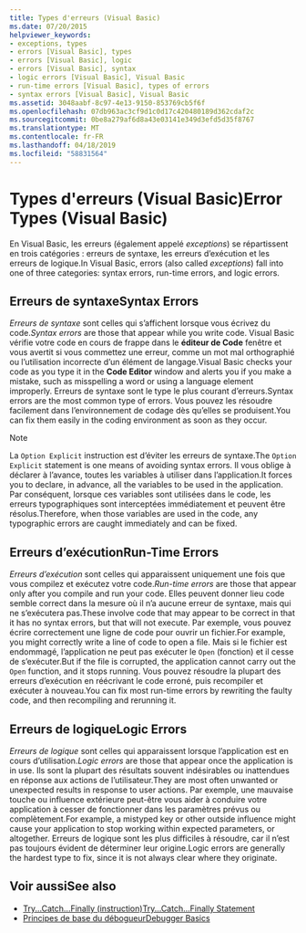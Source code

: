 ```yaml
---
title: Types d'erreurs (Visual Basic)
ms.date: 07/20/2015
helpviewer_keywords:
- exceptions, types
- errors [Visual Basic], types
- errors [Visual Basic], logic
- errors [Visual Basic], syntax
- logic errors [Visual Basic], Visual Basic
- run-time errors [Visual Basic], types of errors
- syntax errors [Visual Basic], Visual Basic
ms.assetid: 3048aabf-8c97-4e13-9150-853769cb5f6f
ms.openlocfilehash: 07db963ac3cf9d1c0d17c420480189d362cdaf2c
ms.sourcegitcommit: 0be8a279af6d8a43e03141e349d3efd5d35f8767
ms.translationtype: MT
ms.contentlocale: fr-FR
ms.lasthandoff: 04/18/2019
ms.locfileid: "58831564"
---
```

# <a name="error-types-visual-basic"></a><span data-ttu-id="88e23-102">Types d'erreurs (Visual Basic)</span><span class="sxs-lookup"><span data-stu-id="88e23-102">Error Types (Visual Basic)</span></span>
<span data-ttu-id="88e23-103">En Visual Basic, les erreurs (également appelé *exceptions*) se répartissent en trois catégories : erreurs de syntaxe, les erreurs d’exécution et les erreurs de logique.</span><span class="sxs-lookup"><span data-stu-id="88e23-103">In Visual Basic, errors (also called *exceptions*) fall into one of three categories: syntax errors, run-time errors, and logic errors.</span></span>  
  
## <a name="syntax-errors"></a><span data-ttu-id="88e23-104">Erreurs de syntaxe</span><span class="sxs-lookup"><span data-stu-id="88e23-104">Syntax Errors</span></span>  
 <span data-ttu-id="88e23-105">*Erreurs de syntaxe* sont celles qui s’affichent lorsque vous écrivez du code.</span><span class="sxs-lookup"><span data-stu-id="88e23-105">*Syntax errors* are those that appear while you write code.</span></span> <span data-ttu-id="88e23-106">Visual Basic vérifie votre code en cours de frappe dans le **éditeur de Code** fenêtre et vous avertit si vous commettez une erreur, comme un mot mal orthographié ou l’utilisation incorrecte d’un élément de langage.</span><span class="sxs-lookup"><span data-stu-id="88e23-106">Visual Basic checks your code as you type it in the **Code Editor** window and alerts you if you make a mistake, such as misspelling a word or using a language element improperly.</span></span> <span data-ttu-id="88e23-107">Erreurs de syntaxe sont le type le plus courant d’erreurs.</span><span class="sxs-lookup"><span data-stu-id="88e23-107">Syntax errors are the most common type of errors.</span></span> <span data-ttu-id="88e23-108">Vous pouvez les résoudre facilement dans l’environnement de codage dès qu’elles se produisent.</span><span class="sxs-lookup"><span data-stu-id="88e23-108">You can fix them easily in the coding environment as soon as they occur.</span></span>  
  
> [!NOTE]
>  <span data-ttu-id="88e23-109">La `Option Explicit` instruction est d’éviter les erreurs de syntaxe.</span><span class="sxs-lookup"><span data-stu-id="88e23-109">The `Option Explicit` statement is one means of avoiding syntax errors.</span></span> <span data-ttu-id="88e23-110">Il vous oblige à déclarer à l’avance, toutes les variables à utiliser dans l’application.</span><span class="sxs-lookup"><span data-stu-id="88e23-110">It forces you to declare, in advance, all the variables to be used in the application.</span></span> <span data-ttu-id="88e23-111">Par conséquent, lorsque ces variables sont utilisées dans le code, les erreurs typographiques sont interceptées immédiatement et peuvent être résolus.</span><span class="sxs-lookup"><span data-stu-id="88e23-111">Therefore, when those variables are used in the code, any typographic errors are caught immediately and can be fixed.</span></span>  
  
## <a name="run-time-errors"></a><span data-ttu-id="88e23-112">Erreurs d’exécution</span><span class="sxs-lookup"><span data-stu-id="88e23-112">Run-Time Errors</span></span>  
 <span data-ttu-id="88e23-113">*Erreurs d’exécution* sont celles qui apparaissent uniquement une fois que vous compilez et exécutez votre code.</span><span class="sxs-lookup"><span data-stu-id="88e23-113">*Run-time errors* are those that appear only after you compile and run your code.</span></span> <span data-ttu-id="88e23-114">Elles peuvent donner lieu code semble correct dans la mesure où il n’a aucune erreur de syntaxe, mais qui ne s’exécutera pas.</span><span class="sxs-lookup"><span data-stu-id="88e23-114">These involve code that may appear to be correct in that it has no syntax errors, but that will not execute.</span></span> <span data-ttu-id="88e23-115">Par exemple, vous pouvez écrire correctement une ligne de code pour ouvrir un fichier.</span><span class="sxs-lookup"><span data-stu-id="88e23-115">For example, you might correctly write a line of code to open a file.</span></span> <span data-ttu-id="88e23-116">Mais si le fichier est endommagé, l’application ne peut pas exécuter le `Open` (fonction) et il cesse de s’exécuter.</span><span class="sxs-lookup"><span data-stu-id="88e23-116">But if the file is corrupted, the application cannot carry out the `Open` function, and it stops running.</span></span> <span data-ttu-id="88e23-117">Vous pouvez résoudre la plupart des erreurs d’exécution en réécrivant le code erroné, puis recompiler et exécuter à nouveau.</span><span class="sxs-lookup"><span data-stu-id="88e23-117">You can fix most run-time errors by rewriting the faulty code, and then recompiling and rerunning it.</span></span>  
  
## <a name="logic-errors"></a><span data-ttu-id="88e23-118">Erreurs de logique</span><span class="sxs-lookup"><span data-stu-id="88e23-118">Logic Errors</span></span>  
 <span data-ttu-id="88e23-119">*Erreurs de logique* sont celles qui apparaissent lorsque l’application est en cours d’utilisation.</span><span class="sxs-lookup"><span data-stu-id="88e23-119">*Logic errors* are those that appear once the application is in use.</span></span> <span data-ttu-id="88e23-120">Ils sont la plupart des résultats souvent indésirables ou inattendues en réponse aux actions de l’utilisateur.</span><span class="sxs-lookup"><span data-stu-id="88e23-120">They are most often unwanted or unexpected results in response to user actions.</span></span> <span data-ttu-id="88e23-121">Par exemple, une mauvaise touche ou influence extérieure peut-être vous aider à conduire votre application à cesser de fonctionner dans les paramètres prévus ou complètement.</span><span class="sxs-lookup"><span data-stu-id="88e23-121">For example, a mistyped key or other outside influence might cause your application to stop working within expected parameters, or altogether.</span></span> <span data-ttu-id="88e23-122">Erreurs de logique sont les plus difficiles à résoudre, car il n’est pas toujours évident de déterminer leur origine.</span><span class="sxs-lookup"><span data-stu-id="88e23-122">Logic errors are generally the hardest type to fix, since it is not always clear where they originate.</span></span>  
  
## <a name="see-also"></a><span data-ttu-id="88e23-123">Voir aussi</span><span class="sxs-lookup"><span data-stu-id="88e23-123">See also</span></span>

- [<span data-ttu-id="88e23-124">Try...Catch...Finally (instruction)</span><span class="sxs-lookup"><span data-stu-id="88e23-124">Try...Catch...Finally Statement</span></span>](../../../visual-basic/language-reference/statements/try-catch-finally-statement.md)
- [<span data-ttu-id="88e23-125">Principes de base du débogueur</span><span class="sxs-lookup"><span data-stu-id="88e23-125">Debugger Basics</span></span>](/visualstudio/debugger/debugger-basics)
